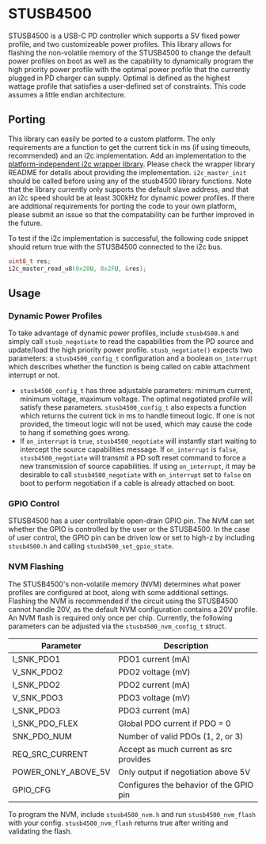 # STUSB4500
STUSB4500 is a USB-C PD controller which supports a 5V fixed power profile, and two customizeable power profiles. This library allows for flashing the non-volatile memory of the STUSB4500 to change the default power profiles on boot as well as the capability to dynamically program the high priority power profile with the optimal power profile that the currently plugged in PD charger can supply. Optimal is defined as the highest wattage profile that satisfies a user-defined set of constraints. This code assumes a little endian architecture.

## Porting

This library can easily be ported to a custom platform. The only requirements are a function to get the current tick in ms (if using timeouts, recommended) and an i2c implementation. Add an implementation to the [platform-independent i2c wrapper library](https://github.com/jefflongo/libi2c). Please check the wrapper library README for details about providing the implementation. `i2c_master_init` should be called before using any of the stusb4500 library functions. Note that the library currently only supports the default slave address, and that an i2c speed should be at least 300kHz for dynamic power profiles. If there are additional requirements for porting the code to your own platform, please submit an issue so that the compatability can be further improved in the future.

To test if the i2c implementation is successful, the following code snippet should return true with the STUSB4500 connected to the i2c bus.
```c
uint8_t res;
i2c_master_read_u8(0x28U, 0x2FU, &res);
```

## Usage

### Dynamic Power Profiles
To take advantage of dynamic power profiles, include `stusb4500.h` and simply call `stusb_negotiate` to read the capabilities from the PD source and update/load the high priority power profile. `stusb_negotiate()` expects two parameters: a `stusb4500_config_t` configuration and a boolean `on_interrupt` which describes whether the function is being called on cable attachment interrupt or not.
- `stusb4500_config_t` has three adjustable parameters: minimum current, minimum voltage, maximum voltage. The optimal negotiated profile will satisfy these parameters. `stusb4500_config_t` also expects a function which returns the current tick in ms to handle timeout logic. If one is not provided, the timeout logic will not be used, which may cause the code to hang if something goes wrong.
-  If `on_interrupt` is `true`, `stusb4500_negotiate` will instantly start waiting to intercept the source capabilities message. If `on_interrupt` is `false`, `stusb4500_negotiate` will transmit a PD soft reset command to force a new transmission of source capabilities. If using `on_interrupt`, it may be desirable to call `stusb4500_negotiate` with `on_interrupt` set to `false` on boot to perform negotiation if a cable is already attached on boot.

### GPIO Control
STUSB4500 has a user controllable open-drain GPIO pin. The NVM can set whether the GPIO is controlled by the user or the STUSB4500. In the case of user control, the GPIO pin can be driven low or set to high-z by including `stusb4500.h` and calling `stusb4500_set_gpio_state`.

### NVM Flashing
The STUSB4500's non-volatile memory (NVM) determines what power profiles are configured at boot, along with some additional settings. Flashing the NVM is recommended if the circuit using the STUSB4500 cannot handle 20V, as the default NVM configuration contains a 20V profile. An NVM flash is required only once per chip. Currently, the following parameters can be adjusted via the `stusb4500_nvm_config_t` struct.

| Parameter           | Description                             |
| ------------------- | --------------------------------------- |
| I_SNK_PDO1          | PDO1 current (mA)                       |
| V_SNK_PDO2          | PDO2 voltage (mV)                       |
| I_SNK_PDO2          | PDO2 current (mA)                       |
| V_SNK_PDO3          | PDO3 voltage (mV)                       |
| I_SNK_PDO3          | PDO3 current (mA)                       |
| I_SNK_PDO_FLEX      | Global PDO current if PDO = 0           |
| SNK_PDO_NUM         | Number of valid PDOs (1, 2, or 3)       |
| REQ_SRC_CURRENT     | Accept as much current as src provides  |
| POWER_ONLY_ABOVE_5V | Only output if negotiation above 5V     |
| GPIO_CFG            | Configures the behavior of the GPIO pin |

To program the NVM, include `stusb4500_nvm.h` and run `stusb4500_nvm_flash` with your config. `stusb4500_nvm_flash` returns true after writing and validating the flash.
